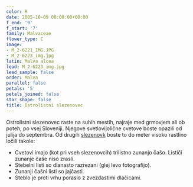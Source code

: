 ```yaml
---
color: R
date: 2005-10-09 00:00:00+00:00
f_end: '9'
f_start: '7'
family: Malvaceae
flower_type: C
image:
- M_2-6221_IMG.JPG
- M_2-6223_img.jpg
latin: Malva alcea
lead: M_2-6223_img.jpg
lead_sample: false
order: Malva
parallel: false
petals: '5'
petals_joined: false
star_shape: false
title: Ostrolistni slezenovec
---
```

Ostrolistni slezenovec raste na suhih mestih, najraje med grmovjem ali ob poteh, po vsej Sloveniji. Njegove svetlovijolične cvetove boste opazili od julija do septembra. Od drugih [slezenovk](../../family/malvaceae/) boste to do meter visoko rastlino ločili takole:

-   Cvetovi imajo (kot pri vseh slezenovcih) trilistno zunanjo čašo. Lističi zunanje čaše niso zrasli.
-   Stebelni listi so dlanasto razrezani (glej levo fotografijo).
-   Zunanji čašni listi so jajčasti.
-   Steblo je proti vrhu poraslo z zvezdastimi dlačicami.
